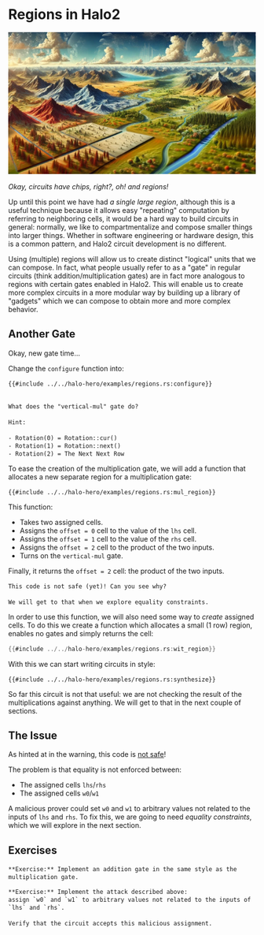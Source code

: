# Regions in Halo2

![](./top.webp)

*Okay, circuits have chips, right?, oh! and regions!*

Up until this point we have had *a single large region*,
although this is a useful technique because it allows easy "repeating" computation by referring to neighboring cells,
it would be a hard way to build circuits in general:
normally, we like to compartmentalize and compose smaller things into larger things.
Whether in software engineering or hardware design, this is a common pattern,
and Halo2 circuit development is no different.

Using (multiple) regions will allow us to create distinct "logical" units that we can compose.
In fact, what people usually refer to as a "gate" in regular circuits (think addition/multiplication gates)
are in fact more analogous to regions with certain gates enabled in Halo2.
This will enable us to create more complex circuits in a more modular way by building up a library of "gadgets" which we can compose to obtain more and more complex behavior.

## Another Gate

Okay, new gate time...

Change the `configure` function into:

```rust,no_run,noplaypen
{{#include ../../halo-hero/examples/regions.rs:configure}}
```

```admonish question title="Stop-and-Think"

What does the "vertical-mul" gate do?

Hint:

- Rotation(0) = Rotation::cur()
- Rotation(1) = Rotation::next()
- Rotation(2) = The Next Next Row
```

To ease the creation of the multiplication gate, we will add a function that allocates a new separate region for a multiplication gate:

```rust,no_run,noplaypen
{{#include ../../halo-hero/examples/regions.rs:mul_region}}
```

This function:

- Takes two assigned cells.
- Assigns the `offset = 0` cell to the value of the `lhs` cell.
- Assigns the `offset = 1` cell to the value of the `rhs` cell.
- Assigns the `offset = 2` cell to the product of the two inputs.
- Turns on the `vertical-mul` gate.

Finally, it returns the `offset = 2` cell: the product of the two inputs.

```admonish warning
This code is not safe (yet)! Can you see why?

We will get to that when we explore equality constraints.
```

In order to use this function, we will also need some way to *create* assigned cells.
To do this we create a function which allocates a small (1 row) region, enables no gates and simply returns the cell:

```rust
{{#include ../../halo-hero/examples/regions.rs:wit_region}}
```

With this we can start writing circuits in style:

```rust,no_run,noplaypen
{{#include ../../halo-hero/examples/regions.rs:synthesize}}
```

So far this circuit is not that useful: we are not checking the result of the multiplications against anything.
We will get to that in the next couple of sections.

## The Issue

As hinted at in the warning, this code is <u>not safe</u>!

The problem is that equality is not enforced between:

- The assigned cells `lhs`/`rhs`
- The assigned cells `w0`/`w1`

A malicious prover could set `w0` and `w1` to arbitrary values
not related to the inputs of `lhs` and `rhs`.
To fix this, we are going to need *equality constraints*, which we will explore in the next section.

## Exercises

```admonish exercise
**Exercise:** Implement an addition gate in the same style as the multiplication gate.
```

```admonish exercise
**Exercise:** Implement the attack described above:
assign `w0` and `w1` to arbitrary values not related to the inputs of `lhs` and `rhs`.

Verify that the circuit accepts this malicious assignment.
```
